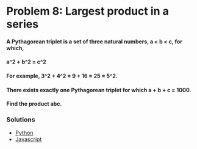 # Problem 8: Largest product in a series

#### A Pythagorean triplet is a set of three natural numbers, a < b < c, for which,

#### a^2 + b^2 = c^2

#### For example, 3^2 + 4^2 = 9 + 16 = 25 = 5^2.

#### There exists exactly one Pythagorean triplet for which a + b + c = 1000.

#### Find the product abc.


### Solutions

+ [Python](Problem_9.py)
+ [Javascript](Problem_9.js)